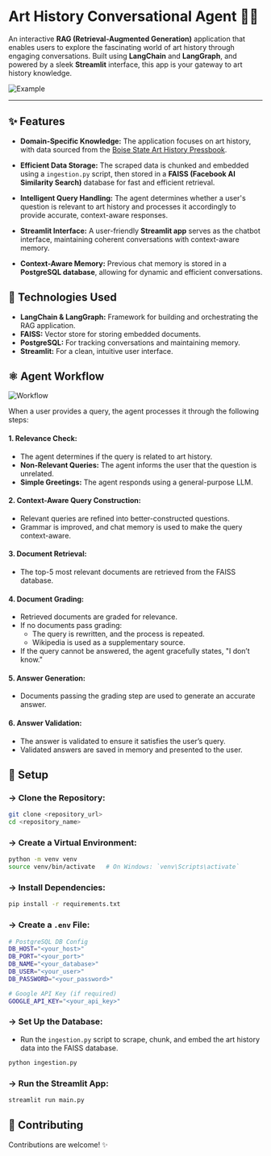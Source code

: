
# Art History Conversational Agent 🎨✨

An interactive **RAG (Retrieval-Augmented Generation)** application that enables users to explore the fascinating world of art history through engaging conversations. Built using **LangChain** and **LangGraph**, and powered by a sleek **Streamlit** interface, this app is your gateway to art history knowledge.

![Example](https://github.com/user-attachments/assets/06d4d239-5b02-4b52-bcee-a9ff359624fc)

---

## ✨ Features

- **Domain-Specific Knowledge:**  The application focuses on art history, with data sourced from the [Boise State Art History Pressbook](https://boisestate.pressbooks.pub/arthistory/).

- **Efficient Data Storage:**  The scraped data is chunked and embedded using a `ingestion.py` script, then stored in a **FAISS (Facebook AI Similarity Search)** database for fast and efficient retrieval.

- **Intelligent Query Handling:**  The agent determines whether a user's question is relevant to art history and processes it accordingly to provide accurate, context-aware responses.

- **Streamlit Interface:**  A user-friendly **Streamlit app** serves as the chatbot interface, maintaining coherent conversations with context-aware memory.

- **Context-Aware Memory:**  Previous chat memory is stored in a **PostgreSQL database**, allowing for dynamic and efficient conversations.


## 🚀 Technologies Used

- **LangChain & LangGraph:** Framework for building and orchestrating the RAG application.
- **FAISS:** Vector store for storing embedded documents.
- **PostgreSQL:** For tracking conversations and maintaining memory.
- **Streamlit:** For a clean, intuitive user interface.


## ⚛️ Agent Workflow

![Workflow](https://github.com/user-attachments/assets/3807b771-fd26-4169-83ea-e370988783a6)


When a user provides a query, the agent processes it through the following steps:

#### **1. Relevance Check:**
   - The agent determines if the query is related to art history.
   - **Non-Relevant Queries:** The agent informs the user that the question is unrelated.
   - **Simple Greetings:** The agent responds using a general-purpose LLM.

####  **2. Context-Aware Query Construction:**
   - Relevant queries are refined into better-constructed questions.
   - Grammar is improved, and chat memory is used to make the query context-aware.

#### **3. Document Retrieval:**
   - The top-5 most relevant documents are retrieved from the FAISS database.

####  **4. Document Grading:**
   - Retrieved documents are graded for relevance.
   - If no documents pass grading:
     - The query is rewritten, and the process is repeated.
     - Wikipedia is used as a supplementary source.
   - If the query cannot be answered, the agent gracefully states, "I don’t know."

####  **5. Answer Generation:**
   - Documents passing the grading step are used to generate an accurate answer.

#### **6. Answer Validation:**
   - The answer is validated to ensure it satisfies the user’s query.
   - Validated answers are saved in memory and presented to the user.


## 🔧 Setup

### → **Clone the Repository:**
   ```bash
   git clone <repository_url>
   cd <repository_name>
   ```

### → **Create a Virtual Environment:**
   ```bash
   python -m venv venv
   source venv/bin/activate   # On Windows: `venv\Scripts\activate`
   ```

### → **Install Dependencies:**
   ```bash
   pip install -r requirements.txt
   ```

### → **Create a `.env` File:**
   ```bash
   # PostgreSQL DB Config
   DB_HOST="<your_host>"
   DB_PORT="<your_port>"
   DB_NAME="<your_database>"
   DB_USER="<your_user>"
   DB_PASSWORD="<your_password>"

   # Google API Key (if required)
   GOOGLE_API_KEY="<your_api_key>"
   ```

### → **Set Up the Database:**
   - Run the `ingestion.py` script to scrape, chunk, and embed the art history data into the FAISS database.
   ```bash
   python ingestion.py
   ```

### → **Run the Streamlit App:**
   ```bash
   streamlit run main.py
   ```


## 🧱 Contributing

Contributions are welcome!  ✨

